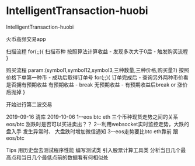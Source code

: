 # IntelligentTransaction-huobi
IntelligentTransaction-huobi

火币高频交易app

扫描流程
for(;;){
    扫描币种
    按照算法计算收益 - 发现多次大于0后 - 触发购买流程
}

购买流程
param:(symbol1,symbol12,symbol3,三种数量,三种价格,购买量?)
按照价格下单第一种币 - 成功后取得订单号
for(;;){
    订单完成后 - 查询另外两种币价看是否拥有预期收益
    有预期收益 - break
    无预期收益 - 有预期收益后break or 涨价后抛掉
}

开始进行第二波交易

2019-09-16 清库
2019-10-06 
1--eos btc eth 三个币种现货走势之间的关系 eos/btc 涨跌时是否可以买进卖出？？
2--利用websocket实时监控走势，大跌的盘入手
发生异常时、 大盘跌时增加微信通知
3--eos走势要比btc eth靠前 跟eos/btc




Tips 用历史盘去测试程序性能 编写测试类
引入股票计算工具类
分析当日几个最高点和当日几个最低点前的数据看有何相似处

